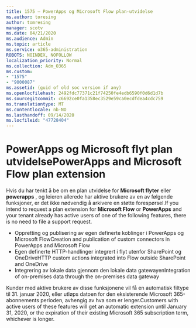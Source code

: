 ```yaml
---
title: 1575 – PowerApps og Microsoft Flow plan-utvidelse
ms.author: toresing
author: tomresing
manager: scotv
ms.date: 04/21/2020
ms.audience: Admin
ms.topic: article
ms.service: o365-administration
ROBOTS: NOINDEX, NOFOLLOW
localization_priority: Normal
ms.collection: Adm_O365
ms.custom:
- "1575"
- "9000087"
ms.assetid: (guid of old soc version if any)
ms.openlocfilehash: 2492fdc77371c21f74250fe4edb6590f0d6d1d7b
ms.sourcegitcommit: c6692ce0fa1358ec3529e59ca0ecdfdea4cdc759
ms.translationtype: MT
ms.contentlocale: nb-NO
ms.lasthandoff: 09/14/2020
ms.locfileid: "47728404"
---
```

# <a name="powerapps-and-microsoft-flow-plan-extension"></a><span data-ttu-id="95f6f-102">PowerApps og Microsoft flyt plan utvidelse</span><span class="sxs-lookup"><span data-stu-id="95f6f-102">PowerApps and Microsoft Flow plan extension</span></span>

<span data-ttu-id="95f6f-103">Hvis du har tenkt å be om en plan utvidelse for **Microsoft flyter** eller **powerapps** , og leieren allerede har aktive brukere av en av følgende funksjoner, er det ikke nødvendig å arkivere en støtte forespørsel.</span><span class="sxs-lookup"><span data-stu-id="95f6f-103">If you intend to request a plan extension for **Microsoft Flow** or **PowerApps** and your tenant already has active users of one of the following features, there is no need to file a support request.</span></span>

- <span data-ttu-id="95f6f-104">Oppretting og publisering av egen definerte koblinger i PowerApps og Microsoft Flow</span><span class="sxs-lookup"><span data-stu-id="95f6f-104">Creation and publication of custom connectors in PowerApps and Microsoft Flow</span></span>
- <span data-ttu-id="95f6f-105">Egen definerte HTTP-handlinger integrert i flyt utenfor SharePoint og OneDrive</span><span class="sxs-lookup"><span data-stu-id="95f6f-105">HTTP custom actions integrated into Flow outside SharePoint and OneDrive</span></span>
- <span data-ttu-id="95f6f-106">Integrering av lokale data gjennom den lokale data gatewayen</span><span class="sxs-lookup"><span data-stu-id="95f6f-106">Integration of on-premises data through the on-premises  data gateway</span></span>

<span data-ttu-id="95f6f-107">Kunder med aktive brukere av disse funksjonene vil få en automatisk filtype til 31. januar 2020, eller utløps datoen for den eksisterende Microsoft 365-abonnements perioden, avhengig av hva som er lenger.</span><span class="sxs-lookup"><span data-stu-id="95f6f-107">Customers with active users of these features will get an automatic extension until January 31, 2020, or the expiration of their existing Microsoft 365 subscription term, whichever is longer.</span></span>